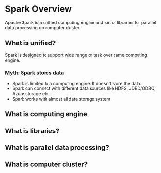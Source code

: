 # Spark Overview

Apache Spark is a unified computing engine and set of libraries for parallel data processing on computer cluster.

## What is unified?

Spark is designed to support wide range of task over same computing engine.

### Myth: Spark stores data

* Spark is limited to a computing engine. It doesn't store the data.
* Spark can connect with different data sources like HDFS, JDBC/ODBC, Azure storage etc.
 * Spark works with almost all data storage system

## What is computing engine

## What is libraries?

## What is parallel data processing?

## What is computer cluster?
